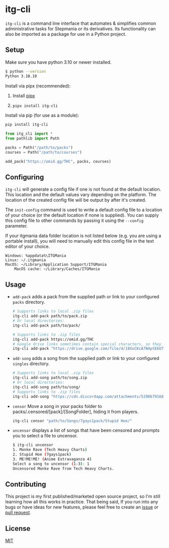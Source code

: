 # itg-cli

`itg-cli` is a command line interface that automates & simplifies common
administrative tasks for Stepmania or its derivatives. Its functionality can
also be imported as a package for use in a Python project.

## Setup

Make sure you have python 3.10 or newer installed.

```Bash
$ python --version
Python 3.10.19
```

Install via pipx (recommended):

1. Install [pipx](https://pipx.pypa.io/stable/)

2. ```Bash
   pipx install itg-cli
   ```

Install via pip (for use as a module):

```Bash
pip install itg-cli
```

```python
from itg_cli import *
from pathlib import Path

packs = Path("/path/to/packs")
courses = Path("/path/to/courses")

add_pack("https://omid.gg/THC", packs, courses)
```

## Configuring

`itg-cli` will generate a config file if one is not found at the default
location. This location and the default values vary depending on the platform.
The location of the created config file will be output by after it's created.

The `init-config` command is used to write a default config file to a location
of your choice (or the default location if none is supplied). You can supply
this config file to other commands by passing it using the `--config`
parameter.

If your itgmania data folder location is not listed below (e.g. you are using a
portable install), you will need to manually edit this config file in the text
editor of your choice.

```plaintext
Windows: %appdata%\ITGMania
Linux: ~/.itgmania
MacOS: ~/Library/Application Support/ITGMania
    MacOS cache: ~/Library/Caches/ITGMania
```

## Usage

* `add-pack` adds a pack from the supplied path or link to your configured `packs`
  directory.
  
    ```Bash
    # Supports links to local .zip files
    itg-cli add-pack path/to/pack.zip
    # Or local directories:
    itg-cli add-pack path/to/pack/

    # Supports links to .zip files
    itg-cli add-pack https://omid.gg/THC
    # Google drive links sometimes contain special characters, so they should be surrounded in quotes
    itg-cli add-pack "https://drive.google.com/file/d/18XoCKcA7N4ptE6U7wOJIJgfVwTAyuA10/view"
    ```

* `add-song` adds a song from the supplied path or link to your configured
  `singles` directory.

    ```Bash
    # Supports links to local .zip files
    itg-cli add-song path/to/song.zip
    # Or local directories:
    itg-cli add-song path/to/song/
    # Supports links to .zip files
    itg-cli add-song "https://cdn.discordapp.com/attachments/529867916833718294/1286510412262805524/Love_Bomb.zip?ex=66ee2bb0&is=66ecda30&hm=6c6ac229657a01b0f48995ed236a22889502c5407478cfe6151596f4355ca7b4&"
    ```

* `censor` Move a song in your packs folder to packs/.censored/\[pack]/\[SongFolder],
  hiding it from players.

    ```Bash
    itg-cli censor "path/to/Songs/7gays1pack/Stupid Hoe/"
    ```

* `uncensor` displays a list of songs that have been censored and prompts you to
  select a file to uncensor.

    ```Bash
    $ itg-cli uncensor
    1. Monke Rave (Tech Heavy Charts)
    2. Stupid Hoe (7gays1pack)
    3. ME!ME!ME! (Anime Extravaganza 4)
    Select a song to uncensor (1-3): 1
    Uncensored Monke Rave from Tech Heavy Charts.
    ```

## Contributing

This project is my first published/marketed open source project, so I'm still
learning how all this works in practice. That being said, If you run into any bugs
or have ideas for new features, please feel free to create an [issue](https://github.com/lucdar/itg-cli/issues) or [pull request](https://github.com/lucdar/itg-cli/pulls).

## License

[MIT](https://choosealicense.com/licenses/mit/)
